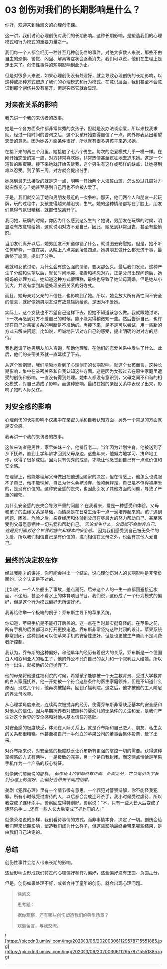 # 03 创伤对我们的长期影响是什么？

你好，欢迎来到徐凯文的心理创伤课。

这一讲，我们讨论心理创伤对我们的长期影响。这种长期影响，是塑造我们的心理模式和行为模式的重要力量之一。

我们每一个人都会经历一种甚至几种创伤性的事件。对绝大多数人来说，那些不由自主的恐惧、警觉、闪回、解离等症状会逐渐消失，我们可以说，他们在生理上是走出来了。创伤性事件的短期影响到此为止。

但是对很多人来说，如果心理创伤没有处理好，就会导致心理创伤的长期影响，以这种或那种方式塑造了我们的心理模式和行为模式。在意识层面，我们甚至不会意识到那个创伤并没有离开，但是突然它就会显现。

## 对亲密关系的影响

我先讲一个我的来访者的故事。

她是一个各方面条件都非常优秀的女孩子，但就是没办法谈恋爱，所以来找我求助。经过一段时间的咨询之后，这个女孩开始变得自信了一点，向外界表达出希望恋爱的意愿。因为她各方面条件很好，所以就有很多男孩子来追求她。

在接下来的两三个月里，她接触了七八个男生。每次的恋爱模式几乎一模一样。在刚开始恋爱的第一周，对方非常喜欢她，非常热情甚至疯狂地去追求她。这是一个短暂的甜蜜期。接下来她就开始告诉我，这个男生有这样或那样的缺点，让她感到难以忍受。到了第三周，对方就会提出分手。

她感到最无法接受的就是这一点，明明一开始两个人海誓山盟，怎么没过几周对方就突然变心？她甚至感到自己再也不会被人爱了。

于是，我们就交流了她和男朋友最近的一次争吵。那天，他们两个人和朋友一起玩牌，玩的过程中，女孩变得越来越沮丧、生气。她的这种情绪都写在了脸上，朋友们觉得气氛很糟糕，就都借故离开了。 

我问她，玩牌的时候，你因为什么感到这么生气？她说，男朋友在玩牌的时候，明显没有故意输给她，这就说明对方不爱自己。因此，她感到非常沮丧，甚至有些愤怒。

当朋友们离开以后，她男朋友不知道做错了什么，就试图去安慰她。但是，她不听任何解释，一直在哭，从晚上八点哭到凌晨四点。她男朋友做什么都无济于事，最后终于崩溃，提出了分手。

我就和女孩讨论，为什么会有这么强的情绪，要哭那么久。最后我们发现，这种产生了分歧和失望以后，就长时间地哭、指责和抱怨对方，正是父母出现问题后，她妈妈的处理方式。她知道这种方式很糟糕，最终也导致了她父母离婚，但是她从小到大，并没有学到其他处理亲密关系的好方式。

而且，她母亲对父亲的不信任，也影响到了她。所以，她会放大所有两性间不安全的信息，就好像她男朋友没有故意输牌给她，是因为不爱她。

实际上，这个女孩也不希望自己这样下去，但她不知道该怎么做。我就跟她讨论，下一次再感到对方不爱自己的时候，能不能哭得稍微短一些。然后告诉自己，也许现在自己对亲密关系的判断是不准确的。再接下来，是不是可以尝试，用一些新的方式去解决问题。比如说，坦诚地告诉对方自己的感受，提出明确的对对方的期待。

我也邀请了她男朋友加入咨询，帮助他理解，在他们的恋爱关系中发生了什么。此后，他们的亲密关系就一直延续了下去。

从这个案例里，我们清晰地看到了心理创伤的长期影响。就这个女孩而言，这种长期影响，集中在亲密关系和自我认知这些方面。这是因为女孩过去在原生家庭里遭受的创伤和影响，一直没有得到处理。她本人都没有意识到，父母之间不和谐的相处模式，对自己造成了影响。而这种影响，最终在她的亲密关系中表现了出来，影响了她的人际交往。

## 对安全感的影响

心理创伤的长期影响不仅集中在亲密关系和自我认知方面，另外一个常见的方面就是安全感。

我再讲一个我的来访者的故事。

这位来访者是男性，家里姊妹三个，他排行老二。当年因为计划生育，他被送到了乡下抚养，直到上学年龄才回到父母身边。这些年来，他努力地学习、拼命地工作，获得了很多成就。因为只有优秀的成绩，才能让他感觉到自己有一点点价值和安全感。

在理智上，他能够理解父母做出把他送回老家的决定，但在情感上，他怎么也说服不了自己，他不能理解，自己为什么会被抛弃。他的解释是，自己是不值得被疼爱的，是没有价值的。这种安全感的丧失，也因此引发了其他方面的问题，导致了严重的抑郁。

为什么安全感的丧失会导致严重的问题？ 在我看来，爱是一种感受和体验。父母和孩子的血缘关系是基础，而情感是在日常生活中一点一滴培养起来的。孩子遇到问题、困难、危险之后，亲身经历和体验到父母在尽最大的努力帮助自己，甚至感受到父母愿意牺牲一切去爱和帮助自己。 *无论发生什么，父母都不会抛弃自己，这是我们面对这个世界的底气和根本的安全感。* 因为我们感受到自己被无条件的关爱，所以我们相信自己是有价值的，进而相信在父母之外，也会有其他人爱自己。

## 最终的决定权在你

经过我刚才的讲述，你可能会得出一个结论，说心理创伤对人的长期影响是非常负面的。这个认识是不对的。

比如说，一个人坐船出了事故，差点溺死。后来这个人的一生一直都回避接近水面，不坐船，甚至不看水上的体育项目节目。我们说，这形成了一个行为模式的偏好，但是这个行为模式偏好无所谓好坏。

我再给你举一个极端的例子：乔布斯主导下的苹果系统。

你知道，苹果手机是不能打开后盖的。这一点在当时其实挺奇怪的。在苹果之前，所有手机的后盖都可以打开更换电池。乔布斯非常坚持这种封闭的设计。苹果系统非常封闭，这种封闭可以使苹果手机的安全性更好，但是也更被生产商而不是消费者所控制。

我认为，乔布斯的这种偏好，和他早年的经历有着很大的关系。乔布斯是一个德国白人和叙利亚人的私生子，他的外公不允许自己的女儿和一个叙利亚人结婚。所以他一出生，就被他的父母抛弃了。

他的母亲将他送往福利院的时候，希望孩子能够被一个天主教背景、受过大学教育的白人家庭抚养。他一开始被一个符合这些条件的医生家庭领养，但是不知道什么原因，没过几个月，他再次被抛弃，回到了福利院。这之后，他才被他的工人阶层的养父母收养。

从心理学角度来说，连续两次被抛弃的经历，使得乔布斯非常缺乏基本的安全感和对他人的信任。因为早期抚养者对被照料的婴幼儿的无条件的关注和爱，是我们产生对这个世界的安全感和对他人基本信任的基础。

对安全感的极度缺乏，体现在人际关系上，就是乔布斯和自己恋人、朋友、私生女的关系都很糟糕。他甚至被自己一手创立的苹果公司的董事会集体投票，赶了出来。 

对乔布斯来说，对安全感的极度缺乏让乔布斯有更强的掌控一切的需要。获得这种掌控感的方式有两种，一是极致的完美，另一个是自我封闭。而这两点恰恰是苹果手机作为一个产品的核心特征。

就像我们前面说的那样， *创伤给人的影响没有正面、负面之分，它只是引发了我们心理上的偏好，而偏好会带来不同的结果。*

美剧《犯罪心理》里有一个情节很有意思。一个罪犯对警察辩解，你不能怪我犯罪。所有小时候受过虐待的人，以后都会变成连环杀手，我小时候受过虐待，所以我变成了连环杀手。警察回应得特别好。警察说：“不，只有一些人长大后变成了连环杀手……还有一些人长大后变成了抓他们的人。”

就像荣格说的那样，我们看待事情的方式，而非事情本身，决定了一切。创伤会给我们带来长期影响，塑造我们成为什么样子，但这些影响最终会带来哪些结果，是由我们自己决定的。

## 总结

创伤性事件会给人带来长期的影响。

这些影响会形成我们特定的心理偏好和行为偏好，这些偏好没有正面、负面之分。

但是，创伤如果处理不好，或者合并了童年的创伤，就会出现心理问题。

> 徐凯文
> 
> 思考题：
> 
> 据你观察，还有哪些创伤塑造我们的典型场景？
> 
> 欢迎留言，与我交流。

![https://piccdn3.umiwi.com/img/202003/06/202003061129578715551885.jpg](https://piccdn3.umiwi.com/img/202003/06/202003061129578715551885.jpg)

---
